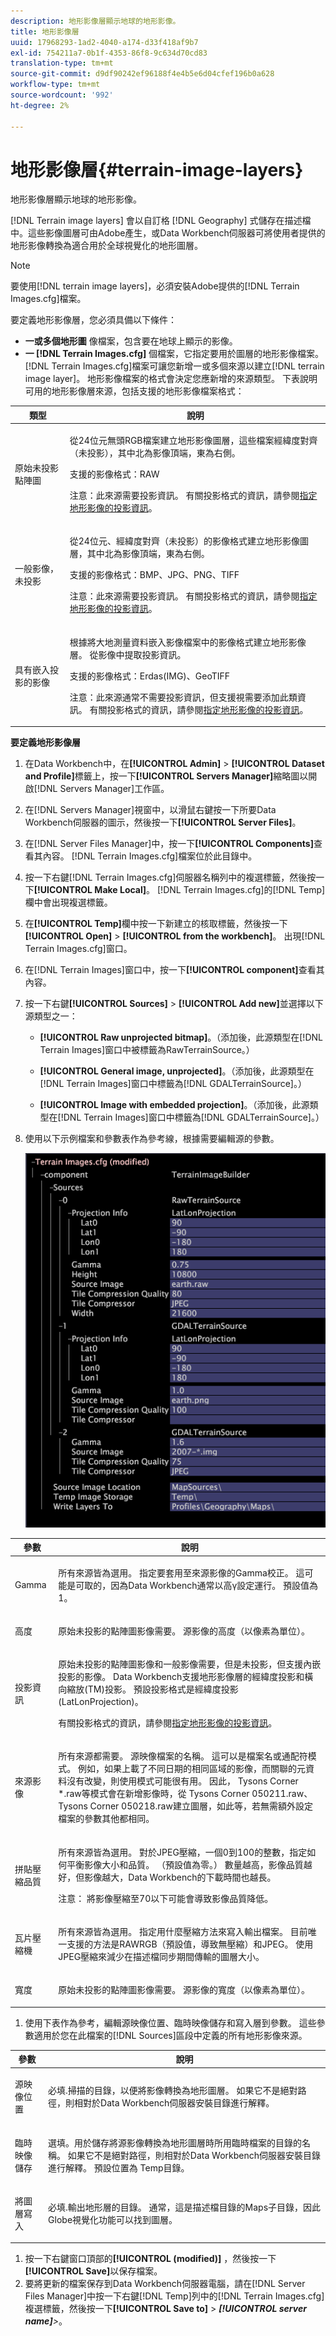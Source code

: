 ```yaml
---
description: 地形影像層顯示地球的地形影像。
title: 地形影像層
uuid: 17968293-1ad2-4040-a174-d33f418af9b7
exl-id: 754211a7-0b1f-4353-86f8-9c634d70cd83
translation-type: tm+mt
source-git-commit: d9df90242ef96188f4e4b5e6d04cfef196b0a628
workflow-type: tm+mt
source-wordcount: '992'
ht-degree: 2%

---
```


# 地形影像層{#terrain-image-layers}

地形影像層顯示地球的地形影像。

[!DNL Terrain image layers] 會以自訂格 [!DNL Geography] 式儲存在描述檔中。這些影像圖層可由Adobe產生，或Data Workbench伺服器可將使用者提供的地形影像轉換為適合用於全球視覺化的地形圖層。

>[!NOTE]
>
>要使用[!DNL terrain image layers]，必須安裝Adobe提供的[!DNL Terrain Images.cfg]檔案。

要定義地形影像層，您必須具備以下條件：

* **一或多個地形圖** 像檔案，包含要在地球上顯示的影像。
* **一 [!DNL Terrain Images.cfg]** 個檔案，它指定要用於圖層的地形影像檔案。[!DNL Terrain Images.cfg]檔案可讓您新增一或多個來源以建立[!DNL terrain image layer]。 地形影像檔案的格式會決定您應新增的來源類型。 下表說明可用的地形影像層來源，包括支援的地形影像檔案格式：

<table id="table_CFDF5E61FCCD40B29A9D35FFA42F68D1"> 
 <thead> 
  <tr> 
   <th colname="col1" class="entry"> 類型 </th> 
   <th colname="col2" class="entry"> 說明 </th> 
  </tr> 
 </thead>
 <tbody> 
  <tr> 
   <td colname="col1"> <p>原始未投影點陣圖 </p> </td> 
   <td colname="col2"> <p>從24位元無頭RGB檔案建立<span class="wintitle">地形影像圖層</span>，這些檔案經緯度對齊（未投影），其中北為影像頂端，東為右側。 </p> <p>支援的影像格式：RAW </p> <p> <p>注意：此來源需要投影資訊。 有關投影格式的資訊，請參閱<a href="../../../../home/c-get-started/c-im-layers/c-ter-img-layers/c-proj-info-ter-imgs.md#concept-eec35baa01744895b847a02e69dad04e">指定地形影像的投影資訊</a>。 </p> </p> </td> 
  </tr> 
  <tr> 
   <td colname="col1"> <p>一般影像，未投影 </p> </td> 
   <td colname="col2"> <p>從24位元、經緯度對齊（未投影）的影像格式建立<span class="wintitle">地形影像圖層</span>，其中北為影像頂端，東為右側。 </p> <p>支援的影像格式：BMP、JPG、PNG、TIFF </p> <p> <p>注意：此來源需要投影資訊。 有關投影格式的資訊，請參閱<a href="../../../../home/c-get-started/c-im-layers/c-ter-img-layers/c-proj-info-ter-imgs.md#concept-eec35baa01744895b847a02e69dad04e">指定地形影像的投影資訊</a>。 </p> </p> </td> 
  </tr> 
  <tr> 
   <td colname="col1"> <p>具有嵌入投影的影像 </p> </td> 
   <td colname="col2"> <p>根據將大地測量資料嵌入影像檔案中的影像格式建立<span class="wintitle">地形影像層</span>。 從影像中提取投影資訊。 </p> <p>支援的影像格式：Erdas(IMG)、GeoTIFF </p> <p> <p>注意：此來源通常不需要投影資訊，但支援視需要添加此類資訊。 有關投影格式的資訊，請參閱<a href="../../../../home/c-get-started/c-im-layers/c-ter-img-layers/c-proj-info-ter-imgs.md#concept-eec35baa01744895b847a02e69dad04e">指定地形影像的投影資訊</a>。 </p> </p> </td> 
  </tr> 
 </tbody> 
</table>

**要定義地形影像層**

1. 在Data Workbench中，在&#x200B;**[!UICONTROL Admin]** > **[!UICONTROL Dataset and Profile]**&#x200B;標籤上，按一下&#x200B;**[!UICONTROL Servers Manager]**&#x200B;縮略圖以開啟[!DNL Servers Manager]工作區。
1. 在[!DNL Servers Manager]視窗中，以滑鼠右鍵按一下所要Data Workbench伺服器的圖示，然後按一下&#x200B;**[!UICONTROL Server Files]**。
1. 在[!DNL Server Files Manager]中，按一下&#x200B;**[!UICONTROL Components]**&#x200B;查看其內容。 [!DNL Terrain Images.cfg]檔案位於此目錄中。
1. 按一下右鍵[!DNL Terrain Images.cfg]伺服器名稱列中的複選標籤，然後按一下&#x200B;**[!UICONTROL Make Local]**。 [!DNL Terrain Images.cfg]的[!DNL Temp]欄中會出現複選標籤。
1. 在&#x200B;**[!UICONTROL Temp]**&#x200B;欄中按一下新建立的核取標籤，然後按一下&#x200B;**[!UICONTROL Open]** > **[!UICONTROL from the workbench]**。 出現[!DNL Terrain Images.cfg]窗口。
1. 在[!DNL Terrain Images]窗口中，按一下&#x200B;**[!UICONTROL component]**&#x200B;查看其內容。
1. 按一下右鍵&#x200B;**[!UICONTROL Sources]** > **[!UICONTROL Add new]**&#x200B;並選擇以下源類型之一：

   * **[!UICONTROL Raw unprojected bitmap]**。（添加後，此源類型在[!DNL Terrain Images]窗口中被標籤為RawTerrainSource。）

   * **[!UICONTROL General image, unprojected]**。（添加後，此源類型在[!DNL Terrain Images]窗口中標籤為[!DNL GDALTerrainSource]。）

   * **[!UICONTROL Image with embedded projection]**。（添加後，此源類型在[!DNL Terrain Images]窗口中標籤為[!DNL GDALTerrainSource]。）

1. 使用以下示例檔案和參數表作為參考線，根據需要編輯源的參數。

   ![](assets/cfg_TerrainImages_ALL.png)

<table id="table_345ACB4C48524516AADB731D87FC6792"> 
 <thead> 
  <tr> 
   <th colname="col1" class="entry"> 參數 </th> 
   <th colname="col2" class="entry"> 說明 </th> 
  </tr>
 </thead>
 <tbody> 
  <tr> 
   <td colname="col1"> <p>Gamma </p> </td> 
   <td colname="col2"> <p>所有來源皆為選用。 指定要套用至來源影像的Gamma校正。 這可能是可取的，因為Data Workbench通常以高γ設定運行。 預設值為 1。 </p> </td> 
  </tr> 
  <tr> 
   <td colname="col1"> <p>高度 </p> </td> 
   <td colname="col2"> <p>原始未投影的點陣圖影像需要。 源影像的高度（以像素為單位）。 </p> </td> 
  </tr> 
  <tr> 
   <td colname="col1"> <p>投影資訊 </p> </td> 
   <td colname="col2"> <p>原始未投影的點陣圖影像和一般影像需要，但是未投影，但支援內嵌投影的影像。 Data Workbench支援地形影像層的經緯度投影和橫向縮放(TM)投影。 預設投影格式是經緯度投影(LatLonProjection)。 </p> <p>有關投影格式的資訊，請參閱<a href="../../../../home/c-get-started/c-im-layers/c-ter-img-layers/c-proj-info-ter-imgs.md#concept-eec35baa01744895b847a02e69dad04e">指定地形影像的投影資訊</a>。 </p> </td> 
  </tr> 
  <tr> 
   <td colname="col1"> <p>來源影像 </p> </td> 
   <td colname="col2"> <p>所有來源都需要。 源映像檔案的名稱。 這可以是檔案名或通配符模式。 例如，如果上載了不同日期的相同區域的影像，而關聯的元資料沒有改變，則使用模式可能很有用。 因此，<span class="filepath"> Tysons Corner *.raw</span>等模式會在新增影像時，從<span class="filepath"> Tysons Corner 050211.raw</span>、<span class="filepath"> Tysons Corner 050218.raw</span>建立圖層，如此等，若無需額外設定檔案的參數其他都相同。 </p> </td> 
  </tr> 
  <tr> 
   <td colname="col1"> <p>拼貼壓縮品質 </p> </td> 
   <td colname="col2"> <p>所有來源皆為選用。 對於JPEG壓縮，一個0到100的整數，指定如何平衡影像大小和品質。 （預設值為零。） 數量越高，影像品質越好，但影像越大，Data Workbench的下載時間也越長。 </p> <p> <p>注意： 將影像壓縮至70以下可能會導致影像品質降低。 </p> </p> </td> 
  </tr> 
  <tr> 
   <td colname="col1"> <p>瓦片壓縮機 </p> </td> 
   <td colname="col2"> <p>所有來源皆為選用。 指定用什麼壓縮方法來寫入輸出檔案。 目前唯一支援的方法是RAWRGB（預設值，導致無壓縮）和JPEG。 使用JPEG壓縮來減少在描述檔同步期間傳輸的圖層大小。 </p> </td> 
  </tr> 
  <tr> 
   <td colname="col1"> <p>寬度 </p> </td> 
   <td colname="col2"> <p>原始未投影的點陣圖影像需要。 源影像的寬度（以像素為單位）。 </p> </td> 
  </tr> 
 </tbody> 
</table>

1. 使用下表作為參考，編輯源映像位置、臨時映像儲存和寫入層到參數。 這些參數適用於您在此檔案的[!DNL Sources]區段中定義的所有地形影像來源。

<table id="table_103F02C54ED94C6C922450F5B2781CAE"> 
 <thead> 
  <tr> 
   <th colname="col1" class="entry"> 參數 </th> 
   <th colname="col2" class="entry"> 說明 </th> 
  </tr>
 </thead>
 <tbody> 
  <tr> 
   <td colname="col1"> <p>源映像位置 </p> </td> 
   <td colname="col2"> <p>必填.掃描的目錄，以便將影像轉換為地形圖層。 如果它不是絕對路徑，則相對於Data Workbench伺服器安裝目錄進行解釋。 </p> </td> 
  </tr> 
  <tr> 
   <td colname="col1"> <p>臨時映像儲存 </p> </td> 
   <td colname="col2"> <p>選填。用於儲存將源影像轉換為地形圖層時所用臨時檔案的目錄的名稱。 如果它不是絕對路徑，則相對於Data Workbench伺服器安裝目錄進行解釋。 預設位置為<span class="wintitle"> Temp</span>目錄。 </p> </td> 
  </tr> 
  <tr> 
   <td colname="col1"> <p>將圖層寫入 </p> </td> 
   <td colname="col2"> <p>必填.輸出地形層的目錄。 通常，這是描述檔目錄的Maps子目錄，因此Globe視覺化功能可以找到圖層。 </p> </td> 
  </tr> 
 </tbody> 
</table>

1. 按一下右鍵窗口頂部的&#x200B;**[!UICONTROL (modified)]** ，然後按一下&#x200B;**[!UICONTROL Save]**&#x200B;以保存檔案。
1. 要將更新的檔案保存到Data Workbench伺服器電腦，請在[!DNL Server Files Manager]中按一下右鍵[!DNL Temp]列中的[!DNL Terrain Images.cfg]複選標籤，然後按一下&#x200B;**[!UICONTROL Save to]** > ***[!UICONTROL server name]**>*。
